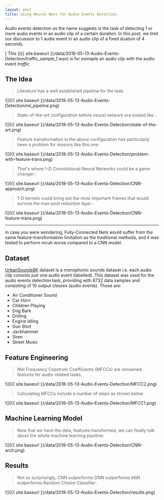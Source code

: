 ```yaml
---
layout: post
title: Using Neural Nets for Audio Events Detection
---
```


Audio events detection as the name suggests is the task of detecting 1 or more audio events in an audio clip of a 
certain duration. In this post, we limit our discussion to 1 audio event in an audio clip of a fixed duation of 4 seconds.  

[ This ]({{ site.baseurl }}/data/2018-05-13-Audio-Events-Detection/traffic_sample_1.wav) is for exmaple an audio clip with the audio event _traffic_  

## The Idea

> Literature has a well established pipeline for the task:   

![]({{ site.baseurl }}/data/2018-05-13-Audio-Events-Detection/ml_pipeline.png)

> State-of-the-art configuration before neural network era looked like :  

![]({{ site.baseurl }}/data/2018-05-13-Audio-Events-Detection/state-of-the-art.png)

> Feature transformation in the above configuration has particularly been a problem for reasons like this one:  

![]({{ site.baseurl }}/data/2018-05-13-Audio-Events-Detection/problem-with-feature-trans.png)

> That's where 1-D Convolutional Neural Networks could be a game changer :   

![]({{ site.baseurl }}/data/2018-05-13-Audio-Events-Detection/CNN-approach.png)

> 1-D kernels could bring out the most important frames that would survive the max-pool reduction layer :  

![]({{ site.baseurl }}/data/2018-05-13-Audio-Events-Detection/CNN-feature-trans.png)  

----
In case you were wondering, Fully-Connected Nets would suffer from the same feature-transformation limitation as the traditional methods, and it was tested to perform mcuh worse compared to a CNN model.


## Dataset
[UrbanSounds8K](https://serv.cusp.nyu.edu/projects/urbansounddataset/urbansound8k.html) dataset is a monophonic sounds dataset i.e. each audio clip consists just one audio event (labelled). This dataset was used for the audio events detection task, providing with 8732 data samples and consisting of 10 output classes (audio events). Those are:  

* Air Conditioner Sound
* Car Horn
* Children Playing
* Dog Bark
* Drilling
* Engine Idling
* Gun Shot
* Jackhammer
* Siren
* Street Music  


## Feature Engineering
> Mel Frequency Cepstrum Coefficients (MFCCs) are renowned features for audio-related tasks.    

![]({{ site.baseurl }}/data/2018-05-13-Audio-Events-Detection/MFCC2.png)

> Calculating MFCCs include a number of steps as shown below   

![]({{ site.baseurl }}/data/2018-05-13-Audio-Events-Detection/MFCC1.png)

## Machine Learning Model
> Now that we have the data, features transformed, we can finally talk about the whole machine learning pipeline:   

![]({{ site.baseurl }}/data/2018-05-13-Audio-Events-Detection/CNN-arch.png)

## Results
> Not so surprisingly, CNN outperforms DNN outperforms kNN outperforms Random Choice Classifier:   

![]({{ site.baseurl }}/data/2018-05-13-Audio-Events-Detection/results.png)
